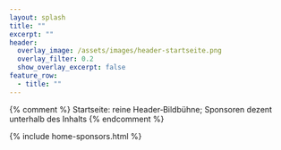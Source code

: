 ```yaml
---
layout: splash
title: ""
excerpt: ""
header:
  overlay_image: /assets/images/header-startseite.png
  overlay_filter: 0.2
  show_overlay_excerpt: false
feature_row:
  - title: ""
---
```

{% comment %} Startseite: reine Header‑Bildbühne; Sponsoren dezent unterhalb des Inhalts {% endcomment %}

{% include home-sponsors.html %}


